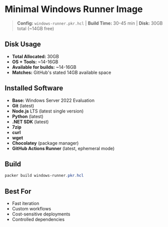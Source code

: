 # Minimal Windows Runner Image

> **Config:** `windows-runner.pkr.hcl` | **Build Time:** 30-45 min | **Disk:** 30GB total (~14GB free)

## Disk Usage

- **Total Allocated:** 30GB
- **OS + Tools:** ~14-16GB
- **Available for builds:** ~14-16GB
- **Matches:** GitHub's stated 14GB available space

## Installed Software

- **Base:** Windows Server 2022 Evaluation
- **Git** (latest)
- **Node.js** LTS (latest single version)
- **Python** (latest)
- **.NET SDK** (latest)
- **7zip**
- **curl**
- **wget**
- **Chocolatey** (package manager)
- **GitHub Actions Runner** (latest, ephemeral mode)

## Build

```powershell
packer build windows-runner.pkr.hcl
```

## Best For

- Fast iteration
- Custom workflows
- Cost-sensitive deployments
- Controlled dependencies
